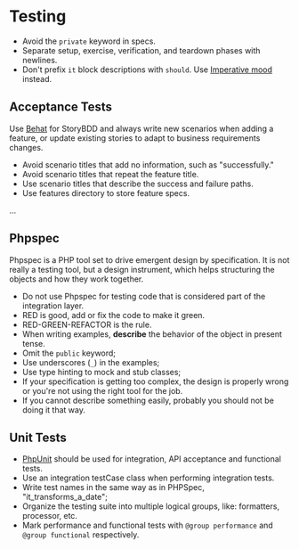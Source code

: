 Testing
=======

* Avoid the `private` keyword in specs.
* Separate setup, exercise, verification, and teardown phases with newlines.
* Don't prefix `it` block descriptions with `should`. Use [Imperative mood]
  instead.

[Imperative mood]: http://en.wikipedia.org/wiki/Imperative_mood

Acceptance Tests
----------------

Use [Behat] for StoryBDD and always write new
scenarios when adding a feature, or update existing stories to
adapt to business requirements changes.

* Avoid scenario titles that add no information, such as "successfully."
* Avoid scenario titles that repeat the feature title.
* Use scenario titles that describe the success and failure paths.
* Use features directory to store feature specs.

...

[Behat]: http://docs.behat.org/

Phpspec
-------

Phpspec is a PHP tool set to drive emergent design by specification.
It is not really a testing tool, but a design instrument, which helps
structuring the objects and how they work together.

* Do not use Phpspec for testing code that is considered
  part of the integration layer.
* RED is good, add or fix the code to make it green.
* RED-GREEN-REFACTOR is the rule.
* When writing examples, **describe** the behavior of the object in present tense.
* Omit the `public` keyword;
* Use underscores (`_`) in the examples;
* Use type hinting to mock and stub classes;
* If your specification is getting too complex, the design is properly wrong or
  you're not using the right tool for the job.
* If you cannot describe something easily, probably you should not be doing it that way.

Unit Tests
----------

* [PhpUnit] should be used for integration, API acceptance and functional tests.
* Use an integration testCase class when performing integration tests.
* Write test names in the same way as in PHPSpec, "it_transforms_a_date";
* Organize the testing suite into multiple logical groups, like: formatters, processor, etc.
* Mark performance and functional tests with `@group performance`
  and `@group functional` respectively.
  
[PhpUnit]: https://phpunit.de/
